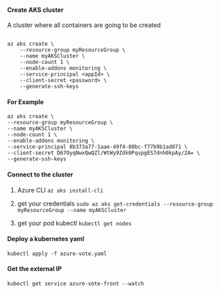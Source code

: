 #### Create AKS cluster

A cluster  where all containers are going to be created
```properties

az aks create \
    --resource-group myResourceGroup \
    --name myAKSCluster \
    --node-count 1 \
    --enable-addons monitoring \
    --service-principal <appId> \
    --client-secret <password> \
    --generate-ssh-keys
```


#### For Example

```properties
az aks create \
--resource-group myResourceGroup \
--name myAKSCluster \
--node-count 1 \
--enable-addons monitoring \
--service-principal 8b373a77-1aae-49f4-80bc-f77b9b1ad871 \
--client-secret D67OyqNwxQwQZl/WtWy9Zdk0PqvpgES7dnh0kpAy/2A= \
--generate-ssh-keys
```

#### Connect to the cluster

1) Azure CLI
`az aks install-cli `

2) get your credentials
`sudo az aks get-credentials --resource-group myResourceGroup --name myAKSCluster`

3) get your pod kubectl
`kubectl get nodes`

#### Deploy a kubernetes yaml

```properties
kubectl apply -f azure-vote.yaml
```

#### Get the external IP
```properties
kubectl get service azure-vote-front --watch
```
